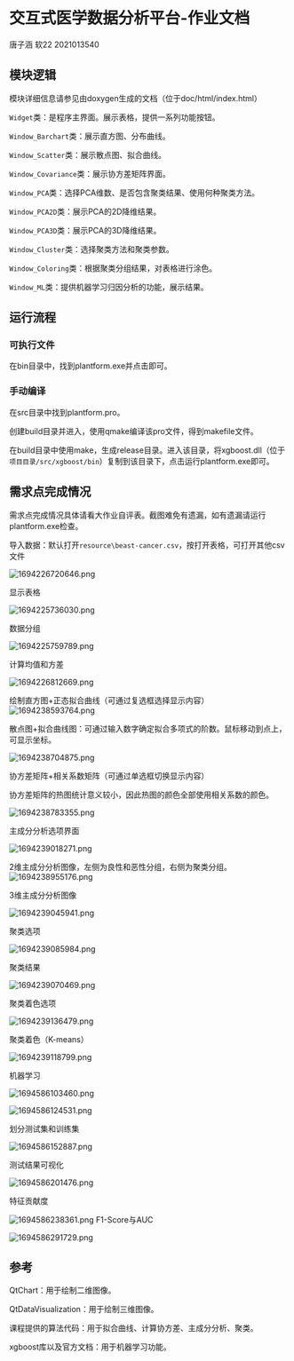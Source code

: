 # 交互式医学数据分析平台-作业文档

唐子涵 软22 2021013540

## 模块逻辑

模块详细信息请参见由doxygen生成的文档（位于doc/html/index.html）

`Widget`类：是程序主界面。展示表格，提供一系列功能按钮。

`Window_Barchart`类：展示直方图、分布曲线。

`Window_Scatter`类：展示散点图、拟合曲线。

`Window_Covariance`类：展示协方差矩阵界面。

`Window_PCA`类：选择PCA维数、是否包含聚类结果、使用何种聚类方法。

`Window_PCA2D`类：展示PCA的2D降维结果。

`Window_PCA3D`类：展示PCA的3D降维结果。

`Window_Cluster`类：选择聚类方法和聚类参数。

`Window_Coloring`类：根据聚类分组结果，对表格进行涂色。

`Window_ML`类：提供机器学习归因分析的功能，展示结果。

## 运行流程

### 可执行文件

在bin目录中，找到plantform.exe并点击即可。

### 手动编译

在src目录中找到plantform.pro。

创建build目录并进入，使用qmake编译该pro文件，得到makefile文件。

在build目录中使用make，生成release目录。进入该目录，将xgboost.dll（位于`项目目录/src/xgboost/bin`）复制到该目录下，点击运行plantform.exe即可。

## 需求点完成情况

需求点完成情况具体请看大作业自评表。截图难免有遗漏，如有遗漏请运行plantform.exe检查。

导入数据：默认打开`resource\beast-cancer.csv`，按打开表格，可打开其他csv文件

![1694226720646.png](.vscode\mdimg/1694226720646.png)

显示表格

![1694225736030.png](.vscode\mdimg/1694225736030.png)

数据分组

![1694225759789.png](.vscode\mdimg/1694225759789.png)

计算均值和方差

![1694226812669.png](.vscode\mdimg/1694226812669.png)

绘制直方图+正态拟合曲线（可通过复选框选择显示内容）![1694238593764.png](.vscode\mdimg/1694238593764.png)

散点图+拟合曲线图：可通过输入数字确定拟合多项式的阶数。鼠标移动到点上，可显示坐标。

![1694238704875.png](.vscode\mdimg/1694238704875.png)

协方差矩阵+相关系数矩阵（可通过单选框切换显示内容）

协方差矩阵的热图统计意义较小，因此热图的颜色全部使用相关系数的颜色。

![1694238783355.png](.vscode\mdimg/1694238783355.png)

主成分分析选项界面

![1694239018271.png](.vscode\mdimg/1694239018271.png)

2维主成分分析图像，左侧为良性和恶性分组，右侧为聚类分组。![1694238955176.png](.vscode\mdimg/1694238955176.png)

3维主成分分析图像

![1694239045941.png](.vscode\mdimg/1694239045941.png)

聚类选项

![1694239085984.png](.vscode\mdimg/1694239085984.png)

聚类结果

![1694239070469.png](.vscode\mdimg/1694239070469.png)

聚类着色选项

![1694239136479.png](.vscode\mdimg/1694239136479.png)

聚类着色（K-means）

![1694239118799.png](.vscode\mdimg/1694239118799.png)

机器学习

![1694586103460.png](.vscode\mdimg/1694586103460.png)

![1694586124531.png](.vscode\mdimg/1694586124531.png)

划分测试集和训练集

![1694586152887.png](.vscode\mdimg/1694586152887.png)

测试结果可视化

![1694586201476.png](.vscode\mdimg/1694586201476.png)

特征贡献度

![1694586238361.png](.vscode\mdimg/1694586238361.png)
F1-Score与AUC

![1694586291729.png](.vscode\mdimg/1694586291729.png)

## 参考

QtChart：用于绘制二维图像。

QtDataVisualization：用于绘制三维图像。

课程提供的算法代码：用于拟合曲线、计算协方差、主成分分析、聚类。

xgboost库以及官方文档：用于机器学习功能。
